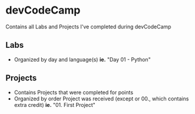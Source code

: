 # devCodeCamp
Contains all Labs and Projects I've completed during devCodeCamp


## Labs
- Organized by day and language(s)
    **ie.** "Day 01 - Python"


## Projects
- Contains Projects that were completed for points
- Organized by order Project was received (except or 00., which contains extra credit)
    **ie.** "01. First Project"
